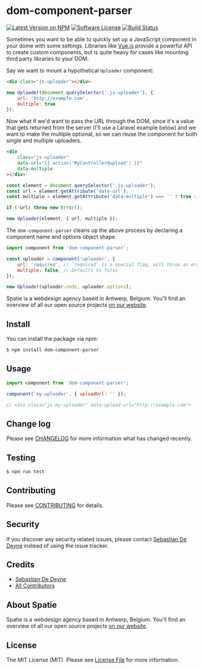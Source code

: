 # dom-component-parser

[![Latest Version on NPM](https://img.shields.io/npm/v/dom-component-parser.svg?style=flat-square)](https://npmjs.com/package/dom-component-parser)
[![Software License](https://img.shields.io/badge/license-MIT-brightgreen.svg?style=flat-square)](LICENSE.md)
[![Build Status](https://img.shields.io/travis/spatie/dom-component-parser/master.svg?style=flat-square)](https://travis-ci.org/spatie/dom-component-parser)

Sometimes you want to be able to quickly set up a JavaScript component in your dome with some settings. Libraries like [Vue.js](https://github.com/vuejs/vue) provide a powerful API to create custom components, but is quite heavy for cases like mounting third party libraries to your DOM.

Say we want to mount a hypothetical `Uploader` component:

```html
<div class="js-uploader"></div>
```

```js
new Uploader(document.querySelector('.js-uploader'), {
    url: 'http://example.com',
    multiple: true
});
```

Now what if we'd want to pass the URL through the DOM, since it's a value that gets returned from the server (I'll use a Laravel example below) and we want to make the multiple optional, so we can reuse the component for both single and multiple uploaders.

```html
<div
    class="js-uploader"
    data-url="{{ action('MyController@upload') }}"
    data-multiple
></div>
```

```js
const element = document.querySelector('.js-uploader');
const url = element.getAttribute('data-url');
const multiple = element.getAttribute('data-multiple') === '' ? true : false;

if (!url) throw new Error();

new Uploader(element, { url, multiple });
```

The `dom-component-parser` cleans up the above process by declaring a component name and options object shape.

```js
import component from 'dom-component-parser';

const uploader = component('uploader', {
    url: 'required', // `required` is a special flag, will throw an error if missing
    multiple: false, // Defaults to false
});

new Uploader(uploader.node, uploader.options);
```

Spatie is a webdesign agency based in Antwerp, Belgium. You'll find an overview of all our open source projects [on our website](https://spatie.be/opensource).

## Install

You can install the package via npm:

```bash
$ npm install dom-component-parser
```

## Usage

```js
import component from 'dom-component-parser';

component('my-uploader', { uploadUrl: '' });

// <div class="js-my-uploader" data-upload-url="http://example.com">
```

## Change log

Please see [CHANGELOG](CHANGELOG.md) for more information what has changed recently.

## Testing

``` bash
$ npm run test
```

## Contributing

Please see [CONTRIBUTING](CONTRIBUTING.md) for details.

## Security

If you discover any security related issues, please contact [Sebastian De Deyne](https://github.com/sebastiandedeyne) instead of using the issue tracker.

## Credits

- [Sebastian De Deyne](https://github.com/sebastiandedeyne)
- [All Contributors](../../contributors)

## About Spatie
Spatie is a webdesign agency based in Antwerp, Belgium. You'll find an overview of all our open source projects [on our website](https://spatie.be/opensource).

## License

The MIT License (MIT). Please see [License File](LICENSE.md) for more information.
